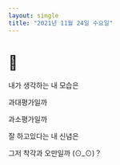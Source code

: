 ```yaml
---
layout: single
title: "2021년 11월 24일 수요일"
---
```


# 🤪

내가 생각하는 내 모습은

과대평가일까

과소평가일까

잘 하고있다는 내 신념은

그저 착각과 오만일까 (⊙_⊙)？
